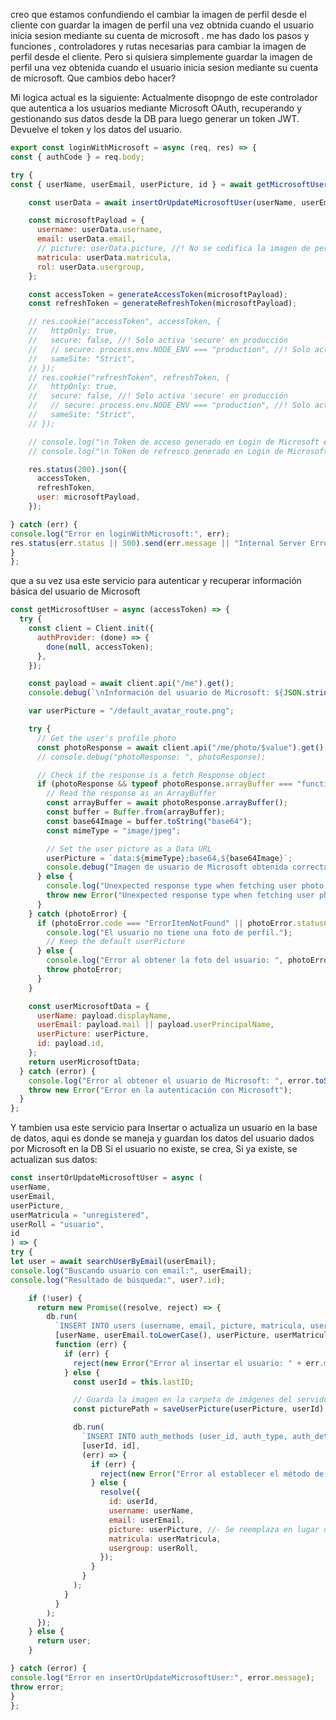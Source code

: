creo que estamos confundiendo el cambiar la imagen de perfil desde el cliente con guardar la imagen de perfil una vez obtnida cuando el usuario inicia sesion mediante su cuenta de microsoft . me has dado los pasos y funciones , controladores y rutas necesarias para cambiar la imagen de perfil desde el cliente.
Pero si quisiera simplemente guardar la imagen de perfil una vez obtenida cuando el usuario inicia sesion mediante su cuenta de microsoft. Que cambios debo hacer?

Mi logica actual es la siguiente:
Actualmente disopngo de este controlador que autentica a los usuarios mediante Microsoft OAuth, recuperando y gestionando sus datos desde la DB para luego generar un token JWT. Devuelve el token y los datos del usuario.

```js
export const loginWithMicrosoft = async (req, res) => {
const { authCode } = req.body;

try {
const { userName, userEmail, userPicture, id } = await getMicrosoftUser(authCode);

    const userData = await insertOrUpdateMicrosoftUser(userName, userEmail, userPicture, undefined, undefined, id);

    const microsoftPayload = {
      username: userData.username,
      email: userData.email,
      // picture: userData.picture, //! No se codifica la imagen de perfil en el TOKEN, dado que el enlace es muy largo para JWT
      matricula: userData.matricula,
      rol: userData.usergroup,
    };

    const accessToken = generateAccessToken(microsoftPayload);
    const refreshToken = generateRefreshToken(microsoftPayload);

    // res.cookie("accessToken", accessToken, {
    //   httpOnly: true,
    //   secure: false, //! Solo activa 'secure' en producción
    //   // secure: process.env.NODE_ENV === "production", //! Solo activa 'secure' en producción
    //   sameSite: "Strict",
    // });
    // res.cookie("refreshToken", refreshToken, {
    //   httpOnly: true,
    //   secure: false, //! Solo activa 'secure' en producción
    //   // secure: process.env.NODE_ENV === "production", //! Solo activa 'secure' en producción
    //   sameSite: "Strict",
    // });

    // console.log("\n Token de acceso generado en Login de Microsoft es:", accessToken);
    // console.log("\n Token de refresco generado en Login de Microsoft es:", refreshToken);

    res.status(200).json({
      accessToken,
      refreshToken,
      user: microsoftPayload,
    });

} catch (err) {
console.log("Error en loginWithMicrosoft:", err);
res.status(err.status || 500).send(err.message || "Internal Server Error");
}
};

```

que a su vez usa este servicio para autenticar y recuperar información básica del usuario de Microsoft

```js
const getMicrosoftUser = async (accessToken) => {
  try {
    const client = Client.init({
      authProvider: (done) => {
        done(null, accessToken);
      },
    });

    const payload = await client.api("/me").get();
    console.debug(`\nInformación del usuario de Microsoft: ${JSON.stringify(payload)}`);

    var userPicture = "/default_avatar_route.png";

    try {
      // Get the user's profile photo
      const photoResponse = await client.api("/me/photo/$value").get();
      // console.debug("photoResponse: ", photoResponse);

      // Check if the response is a fetch Response object
      if (photoResponse && typeof photoResponse.arrayBuffer === "function") {
        // Read the response as an ArrayBuffer
        const arrayBuffer = await photoResponse.arrayBuffer();
        const buffer = Buffer.from(arrayBuffer);
        const base64Image = buffer.toString("base64");
        const mimeType = "image/jpeg";

        // Set the user picture as a Data URL
        userPicture = `data:${mimeType};base64,${base64Image}`;
        console.debug("Imagen de usuario de Microsoft obtenida correctamente");
      } else {
        console.log("Unexpected response type when fetching user photo.");
        throw new Error("Unexpected response type when fetching user photo.");
      }
    } catch (photoError) {
      if (photoError.code === "ErrorItemNotFound" || photoError.statusCode === 404) {
        console.log("El usuario no tiene una foto de perfil.");
        // Keep the default userPicture
      } else {
        console.log("Error al obtener la foto del usuario: ", photoError.toString());
        throw photoError;
      }
    }

    const userMicrosoftData = {
      userName: payload.displayName,
      userEmail: payload.mail || payload.userPrincipalName,
      userPicture: userPicture,
      id: payload.id,
    };
    return userMicrosoftData;
  } catch (error) {
    console.log("Error al obtener el usuario de Microsoft: ", error.toString());
    throw new Error("Error en la autenticación con Microsoft");
  }
};
```

Y tambien usa este servicio para Insertar o actualiza un usuario en la base de datos, aqui es donde se maneja y guardan los datos del usuario dados por Microsoft en la DB Si el usuario no existe, se crea, Si ya existe, se actualizan sus datos:

```js
const insertOrUpdateMicrosoftUser = async (
userName,
userEmail,
userPicture,
userMatricula = "unregistered",
userRoll = "usuario",
id
) => {
try {
let user = await searchUserByEmail(userEmail);
console.log("Buscando usuario con email:", userEmail);
console.log("Resultado de búsqueda:", user?.id);

    if (!user) {
      return new Promise((resolve, reject) => {
        db.run(
          `INSERT INTO users (username, email, picture, matricula, usergroup) VALUES (?, ?, ?, ?, ?)`,
          [userName, userEmail.toLowerCase(), userPicture, userMatricula, userRoll],
          function (err) {
            if (err) {
              reject(new Error("Error al insertar el usuario: " + err.message));
            } else {
              const userId = this.lastID;

              // Guarda la imagen en la carpeta de imágenes del servidor
              const picturePath = saveUserPicture(userPicture, userId);

              db.run(
                `INSERT INTO auth_methods (user_id, auth_type, auth_details) VALUES (?, 'microsoft', ?)`,
                [userId, id],
                (err) => {
                  if (err) {
                    reject(new Error("Error al establecer el método de autenticación: " + err.message));
                  } else {
                    resolve({
                      id: userId,
                      username: userName,
                      email: userEmail,
                      picture: userPicture, //- Se reemplaza en lugar de userPicture
                      matricula: userMatricula,
                      usergroup: userRoll,
                    });
                  }
                }
              );
            }
          }
        );
      });
    } else {
      return user;
    }

} catch (error) {
console.log("Error en insertOrUpdateMicrosoftUser:", error.message);
throw error;
}
};
```
